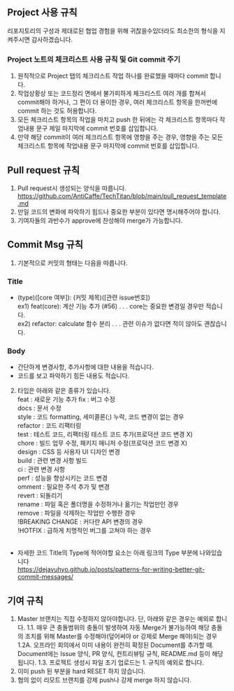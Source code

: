 ## Project 사용 규칙 ##

리포지토리의 구성과 제대로된 협업 경험을 위해 귀찮을수있더라도 최소한의 형식을 지켜주시면 감사하겠습니다.

### Project 노트의 체크리스트 사용 규칙 및 Git commit 주기 ###
1. 원칙적으로 Project 탭의 체크리스트 작업 하나를 완료했을 때마다 commit 합니다.
2. 작업상황상 또는 코드정리 면에서 불가피하게 체크리스트 여러 개를 합쳐서 commit해야 하거나, 그 편이 더 용이한 경우, 여러 체크리스트 항목을 한꺼번에 commit 하는 것도 허용합니다.
3. 모든 체크리스트 항목의 작업을 마치고 push 한 뒤에는 각 체크리스트 항목마다 작업내용 문구 제일 마지막에 commit 번호를 삽입합니다.
4. 만약 해당 commit이 여러 체크리스트 항목에 영향을 주는 경우, 영향을 주는 모든 체크리스트 항목에 작업내용 문구 마지막에 commit 번호를 삽입합니다.

## Pull request 규칙 ##
1. Pull request시 생성되는 양식을 따릅니다. </br>
https://github.com/AntiCaffe/TechTitan/blob/main/pull_request_template.md
2. 만일 코드의 변화에 파악하기 힘드나 중요한 부분이 있다면 명시해주어야 합니다. </br>
3. 기여자들의 과반수가 approve에 찬성해야 merge가 가능합니다. </br>

## Commit Msg 규칙 ##
1. 기본적으로 커밋의 형태는 다음을 따릅니다.
### Title
 - (type)([core 여부]): (커밋 제목)([관련 issue번호]) </br>
 ex1) feat(core): 계산 기능 추가 (#56) . . . core는 중요한 변경일 경우만 적습니다. </br>
 ex2) refactor: calculate 함수 분리 . . . 관련 이슈가 없다면 적이 않아도 괜찮습니다.
### Body
 - 간단하게 변경사항, 추가사항에 대한 내용을 적습니다.
 - 코드를 보고 파악하기 힘든 내용도 적습니다.

2. 타입은 아래와 같은 종류가 있습니다. </br>
feat :	새로운 기능 추가
fix :	버그 수정 </br>
docs :	문서 수정 </br>
style :	코드 formatting, 세미콜론(;) 누락, 코드 변경이 없는 경우 </br>
refactor :	코드 리팩터링 </br>
test :	테스트 코드, 리팩터링 테스트 코드 추가(프로덕션 코드 변경 X) </br>
chore :	빌드 업무 수정, 패키지 매니저 수정(프로덕션 코드 변경 X) </br>
design :	CSS 등 사용자 UI 디자인 변경 </br>
build :	관련 변경 사항 빌드 </br>
ci : 관련 변경 사항 </br>
perf :	성능을 향상시키는 코드 변경 </br>
omment :	필요한 주석 추가 및 변경 </br>
revert :	되돌리기 </br>
rename :	파일 혹은 폴더명을 수정하거나 옮기는 작업만인 경우 </br>
remove :	파일을 삭제하는 작업만 수행한 경우 </br>
!BREAKING CHANGE :	커다란 API 변경의 경우 </br>
!HOTFIX :	급하게 치명적인 버그를 고쳐야 하는 경우 </br> </br>
- 자세한 코드 Title의 Type에 적어야할 요소는 아래 링크의 Type 부분에 나와있습니다 </br>
https://dejavuhyo.github.io/posts/patterns-for-writing-better-git-commit-messages/

## 기여 규칙 ##
1. Master 브랜치는 직접 수정하지 않아야합니다. 단, 아래와 같은 경우는 예외로 합니다.
1.1. 매우 큰 충돌범위의 충돌이 발생하여 자동 Merge가 불가능하여 해당 충돌의 조치를 위해 Master를 수정해야(덮어써야 or 강제로 Merge 해야)되는 경우
1.2A. 오프라인 회의에서 이미 내용이 완전히 확정된 Document를 추가할 때. Document에는 Issue 양식, PR 양식, 컨트리뷰팅 규칙, README.md 등이 해당됩니다.
1.3. 프로젝트 생성시 파일 초기 업로드는 1. 규칙의 예외로 합니다.
2. 이미 push 된 부분을 hard RESET 하지 않습니다.
3. 협의 없이 리모트 브랜치를 강제 push나 강제 merge 하지 않습니다.
